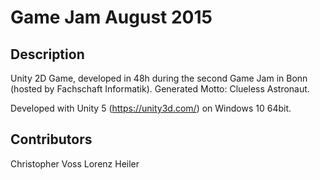 Game Jam August 2015
======


Description
-----------
Unity 2D Game, developed in 48h during the second Game Jam in Bonn (hosted by Fachschaft Informatik).
Generated Motto: Clueless Astronaut.

Developed with Unity 5 (https://unity3d.com/) on Windows 10 64bit.

Contributors
----------
Christopher Voss
Lorenz Heiler